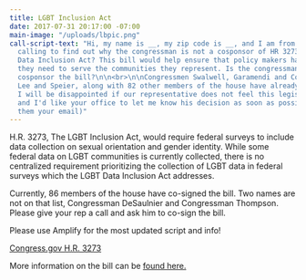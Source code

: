 ```yaml
---
title: LGBT Inclusion Act
date: 2017-07-31 20:17:00 -07:00
main-image: "/uploads/lbpic.png"
call-script-text: "Hi, my name is __, my zip code is __, and I am from indivisible4c.\n<br>\nI'm
  calling to find out why the congressman is not a cosponsor of HR 3273, the LGBT
  Data Inclusion Act? This bill would help ensure that policy makers have the information
  they need to serve the communities they represent. Is the congressman planning to
  cosponsor the bill?\n\n<br>\n\nCongressmen Swalwell, Garamendi and Congresswomen
  Lee and Speier, along with 82 other members of the house have already cosigned.
  I will be disappointed if our representative does not feel this legislation is important,
  and I'd like your office to let me know his decision as soon as possible. \n<br>\n(give
  them your email)"
---
```


H.R. 3273, The LGBT Inclusion Act, would require federal surveys to include data collection on sexual orientation and gender identity. While some federal data on LGBT communities is currently collected, there is no centralized requirement prioritizing the collection of LGBT data in federal surveys which the LGBT Data Inclusion Act addresses.

Currently, 86 members of the house have co-signed the bill. Two names are not on that list, Congressman DeSaulnier and Congressman Thompson. Please give your rep a call and ask him to co-sign the bill.

Please use Amplify for the most updated script and info!


[Congress.gov H.R. 3273](https://www.congress.gov/bill/115th-congress/house-bill/3273/committees?q=%7B%22search%22%3A%5B%22lgbt%22%5D%7D&r=1)

More information on the bill can be [found here.](http://lgbtweekly.com/2017/07/18/sen-baldwin-and-rep-grijalva-lead-congress-on-lgbt-data-inclusion-act/)